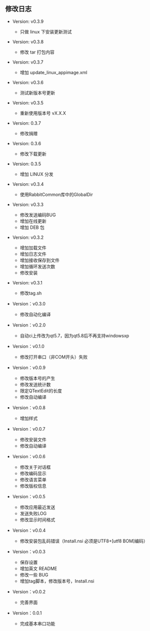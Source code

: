 修改日志
------
* Version: v0.3.9
  - 只做 linux 下安装更新测试
  
* Version: v0.3.8
  - 修改 tar 打包内容
  
* Version: v0.3.7
  - 增加 update_linux_appimage.xml
  
* Version: v0.3.6
  - 测试新版本号更新
  
* Version: v0.3.5
  - 重新使用版本号 vX.X.X
  
* Version: 0.3.7
  - 修改捐赠

* Version: 0.3.6
  - 修改下载更新
  
* Version: 0.3.5
  - 增加 LINUX 分发

* Version: v0.3.4
  - 使用RabbitCommon库中的GlobalDir

* Version: v0.3.3
  - 修改发送编码BUG
  - 增加在线更新
  - 增加 DEB 包
  
* Version: v0.3.2
  - 增加加载文件
  - 增加日志文件
  - 增加接收保存到文件
  - 增加循环发送次数
  - 修改安装
  
* Version: v0.3.1
  - 修改tag.sh

* Version：v0.3.0
  - 修改自动化编译
  
* Version：v0.2.0
  - 自动ci上传改为qt5.7，因为qt5.8后不再支持windowsxp

* Version：v0.1.0
  - 修改打开串口（非COM开头）失败

* Version：v0.0.9
  - 修改版本号的产生
  - 修改发送统计数
  - 限定QTextEdit的长度
  - 修改自动编译
  
* Version：v0.0.8
  - 增加样式

* Version：v0.0.7
  - 修改安装文件
  - 修改自动编译

* Version：v0.0.6
  - 修改关于对话框
  - 修改编码显示
  - 修改语言菜单
  - 修改版权信息
  
* Version：v0.0.5
  - 修改应用最近发送
  - 发送失败LOG
  - 修改显示时间格式

* Version：v0.0.4
  - 修改安装包乱码错误（Install.nsi 必须是UTF8+[utf8 BOM]编码）

* Version：v0.0.3
  - 保存设置
  - 增加英文 README
  - 修改一些 BUG
  - 增加tag脚本，修改版本号，Install.nsi

* Version：v0.0.2
  - 完善界面

* Version：0.0.1
  - 完成基本串口功能
